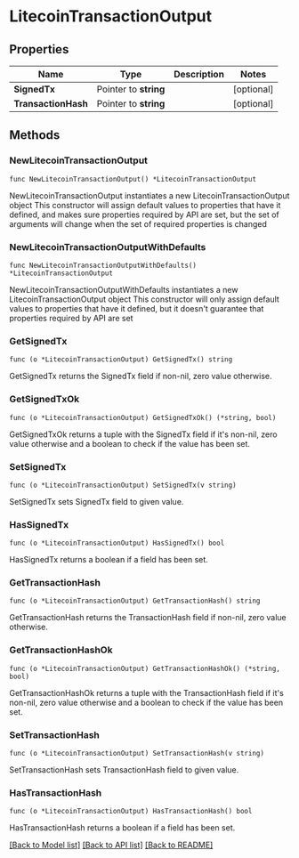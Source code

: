 # LitecoinTransactionOutput

## Properties

Name | Type | Description | Notes
------------ | ------------- | ------------- | -------------
**SignedTx** | Pointer to **string** |  | [optional] 
**TransactionHash** | Pointer to **string** |  | [optional] 

## Methods

### NewLitecoinTransactionOutput

`func NewLitecoinTransactionOutput() *LitecoinTransactionOutput`

NewLitecoinTransactionOutput instantiates a new LitecoinTransactionOutput object
This constructor will assign default values to properties that have it defined,
and makes sure properties required by API are set, but the set of arguments
will change when the set of required properties is changed

### NewLitecoinTransactionOutputWithDefaults

`func NewLitecoinTransactionOutputWithDefaults() *LitecoinTransactionOutput`

NewLitecoinTransactionOutputWithDefaults instantiates a new LitecoinTransactionOutput object
This constructor will only assign default values to properties that have it defined,
but it doesn't guarantee that properties required by API are set

### GetSignedTx

`func (o *LitecoinTransactionOutput) GetSignedTx() string`

GetSignedTx returns the SignedTx field if non-nil, zero value otherwise.

### GetSignedTxOk

`func (o *LitecoinTransactionOutput) GetSignedTxOk() (*string, bool)`

GetSignedTxOk returns a tuple with the SignedTx field if it's non-nil, zero value otherwise
and a boolean to check if the value has been set.

### SetSignedTx

`func (o *LitecoinTransactionOutput) SetSignedTx(v string)`

SetSignedTx sets SignedTx field to given value.

### HasSignedTx

`func (o *LitecoinTransactionOutput) HasSignedTx() bool`

HasSignedTx returns a boolean if a field has been set.

### GetTransactionHash

`func (o *LitecoinTransactionOutput) GetTransactionHash() string`

GetTransactionHash returns the TransactionHash field if non-nil, zero value otherwise.

### GetTransactionHashOk

`func (o *LitecoinTransactionOutput) GetTransactionHashOk() (*string, bool)`

GetTransactionHashOk returns a tuple with the TransactionHash field if it's non-nil, zero value otherwise
and a boolean to check if the value has been set.

### SetTransactionHash

`func (o *LitecoinTransactionOutput) SetTransactionHash(v string)`

SetTransactionHash sets TransactionHash field to given value.

### HasTransactionHash

`func (o *LitecoinTransactionOutput) HasTransactionHash() bool`

HasTransactionHash returns a boolean if a field has been set.


[[Back to Model list]](../README.md#documentation-for-models) [[Back to API list]](../README.md#documentation-for-api-endpoints) [[Back to README]](../README.md)


